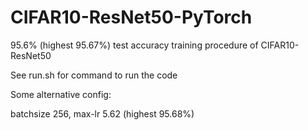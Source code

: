 # CIFAR10-ResNet50-PyTorch
95.6% (highest 95.67%) test accuracy training procedure of CIFAR10-ResNet50


See run.sh for command to run the code

Some alternative config:


batchsize 256, max-lr 5.62  (highest 95.68%)
